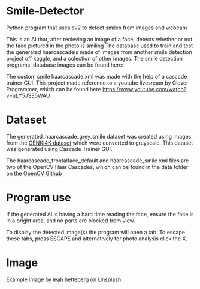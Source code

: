 # Smile-Detector
Python program that uses cv2 to detect smiles from images and webcam

This is an AI that, after recieving an image of a face, detects whether or not the face pictured in the photo is smiling
The database used to train and test the generated haarcascadeis made of images from another smile detection project off kaggle, and a colection of other images. 
The smile detection programs' database images can be found here:

The custom smile haarcascade xml was made with the help of a cascade trainer GUI.
This project made reference to a youtube livesream by Clever Programmer, which can be found here https://www.youtube.com/watch?v=uLY5JSE5WAU

# Dataset

The generated_haarcascade_grey_smile dataset was created using images from the [GENKI4K dataset](https://inc.ucsd.edu/mplab/398/) which were converted to greyscale.
This dataset was generated using Cascade Trainer GUI.

The haarcascade_frontalface_default and haarcascade_smile xml files are two of the OpenCV Haar Cascades, which can be found in the data folder on the [OpenCV Github](https://github.com/opencv/opencv)

# Program use

If the generated AI is having a hard time reading the face, ensure the face is in a bright area, and no parts are blocked from view. 

To display the detected image(s) the program will open a tab. To escape these tabs, press ESCAPE and alternatively for photo analysis click the X.

# Image

Example image by <a href="https://unsplash.com/@leahhetteberg?utm_source=unsplash&utm_medium=referral&utm_content=creditCopyText">leah hetteberg</a> on <a href="https://unsplash.com/?utm_source=unsplash&utm_medium=referral&utm_content=creditCopyText">Unsplash</a>
  
